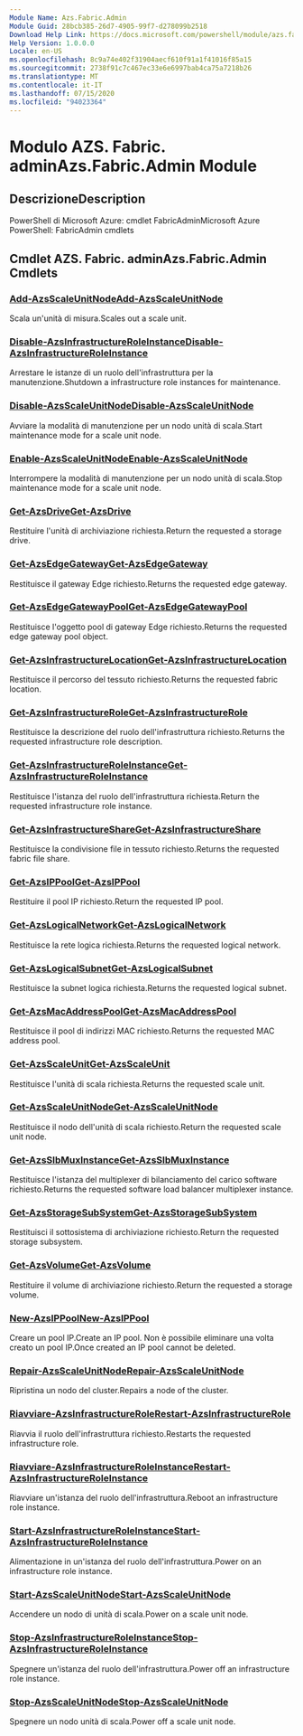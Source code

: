 ```yaml
---
Module Name: Azs.Fabric.Admin
Module Guid: 28bcb385-26d7-4905-99f7-d278099b2518
Download Help Link: https://docs.microsoft.com/powershell/module/azs.fabric.admin
Help Version: 1.0.0.0
Locale: en-US
ms.openlocfilehash: 8c9a74e402f31904aecf610f91a1f41016f85a15
ms.sourcegitcommit: 2738f91c7c467ec33e6e6997bab4ca75a7218b26
ms.translationtype: MT
ms.contentlocale: it-IT
ms.lasthandoff: 07/15/2020
ms.locfileid: "94023364"
---
```

# <span data-ttu-id="07948-101">Modulo AZS. Fabric. admin</span><span class="sxs-lookup"><span data-stu-id="07948-101">Azs.Fabric.Admin Module</span></span>
## <span data-ttu-id="07948-102">Descrizione</span><span class="sxs-lookup"><span data-stu-id="07948-102">Description</span></span>
<span data-ttu-id="07948-103">PowerShell di Microsoft Azure: cmdlet FabricAdmin</span><span class="sxs-lookup"><span data-stu-id="07948-103">Microsoft Azure PowerShell: FabricAdmin cmdlets</span></span>

## <span data-ttu-id="07948-104">Cmdlet AZS. Fabric. admin</span><span class="sxs-lookup"><span data-stu-id="07948-104">Azs.Fabric.Admin Cmdlets</span></span>
### [<span data-ttu-id="07948-105">Add-AzsScaleUnitNode</span><span class="sxs-lookup"><span data-stu-id="07948-105">Add-AzsScaleUnitNode</span></span>](Add-AzsScaleUnitNode.md)
<span data-ttu-id="07948-106">Scala un'unità di misura.</span><span class="sxs-lookup"><span data-stu-id="07948-106">Scales out a scale unit.</span></span>

### [<span data-ttu-id="07948-107">Disable-AzsInfrastructureRoleInstance</span><span class="sxs-lookup"><span data-stu-id="07948-107">Disable-AzsInfrastructureRoleInstance</span></span>](Disable-AzsInfrastructureRoleInstance.md)
<span data-ttu-id="07948-108">Arrestare le istanze di un ruolo dell'infrastruttura per la manutenzione.</span><span class="sxs-lookup"><span data-stu-id="07948-108">Shutdown a infrastructure role instances for maintenance.</span></span>

### [<span data-ttu-id="07948-109">Disable-AzsScaleUnitNode</span><span class="sxs-lookup"><span data-stu-id="07948-109">Disable-AzsScaleUnitNode</span></span>](Disable-AzsScaleUnitNode.md)
<span data-ttu-id="07948-110">Avviare la modalità di manutenzione per un nodo unità di scala.</span><span class="sxs-lookup"><span data-stu-id="07948-110">Start maintenance mode for a scale unit node.</span></span>

### [<span data-ttu-id="07948-111">Enable-AzsScaleUnitNode</span><span class="sxs-lookup"><span data-stu-id="07948-111">Enable-AzsScaleUnitNode</span></span>](Enable-AzsScaleUnitNode.md)
<span data-ttu-id="07948-112">Interrompere la modalità di manutenzione per un nodo unità di scala.</span><span class="sxs-lookup"><span data-stu-id="07948-112">Stop maintenance mode for a scale unit node.</span></span>

### [<span data-ttu-id="07948-113">Get-AzsDrive</span><span class="sxs-lookup"><span data-stu-id="07948-113">Get-AzsDrive</span></span>](Get-AzsDrive.md)
<span data-ttu-id="07948-114">Restituire l'unità di archiviazione richiesta.</span><span class="sxs-lookup"><span data-stu-id="07948-114">Return the requested a storage drive.</span></span>

### [<span data-ttu-id="07948-115">Get-AzsEdgeGateway</span><span class="sxs-lookup"><span data-stu-id="07948-115">Get-AzsEdgeGateway</span></span>](Get-AzsEdgeGateway.md)
<span data-ttu-id="07948-116">Restituisce il gateway Edge richiesto.</span><span class="sxs-lookup"><span data-stu-id="07948-116">Returns the requested edge gateway.</span></span>

### [<span data-ttu-id="07948-117">Get-AzsEdgeGatewayPool</span><span class="sxs-lookup"><span data-stu-id="07948-117">Get-AzsEdgeGatewayPool</span></span>](Get-AzsEdgeGatewayPool.md)
<span data-ttu-id="07948-118">Restituisce l'oggetto pool di gateway Edge richiesto.</span><span class="sxs-lookup"><span data-stu-id="07948-118">Returns the requested edge gateway pool object.</span></span>

### [<span data-ttu-id="07948-119">Get-AzsInfrastructureLocation</span><span class="sxs-lookup"><span data-stu-id="07948-119">Get-AzsInfrastructureLocation</span></span>](Get-AzsInfrastructureLocation.md)
<span data-ttu-id="07948-120">Restituisce il percorso del tessuto richiesto.</span><span class="sxs-lookup"><span data-stu-id="07948-120">Returns the requested fabric location.</span></span>

### [<span data-ttu-id="07948-121">Get-AzsInfrastructureRole</span><span class="sxs-lookup"><span data-stu-id="07948-121">Get-AzsInfrastructureRole</span></span>](Get-AzsInfrastructureRole.md)
<span data-ttu-id="07948-122">Restituisce la descrizione del ruolo dell'infrastruttura richiesto.</span><span class="sxs-lookup"><span data-stu-id="07948-122">Returns the requested infrastructure role description.</span></span>

### [<span data-ttu-id="07948-123">Get-AzsInfrastructureRoleInstance</span><span class="sxs-lookup"><span data-stu-id="07948-123">Get-AzsInfrastructureRoleInstance</span></span>](Get-AzsInfrastructureRoleInstance.md)
<span data-ttu-id="07948-124">Restituisce l'istanza del ruolo dell'infrastruttura richiesta.</span><span class="sxs-lookup"><span data-stu-id="07948-124">Return the requested infrastructure role instance.</span></span>

### [<span data-ttu-id="07948-125">Get-AzsInfrastructureShare</span><span class="sxs-lookup"><span data-stu-id="07948-125">Get-AzsInfrastructureShare</span></span>](Get-AzsInfrastructureShare.md)
<span data-ttu-id="07948-126">Restituisce la condivisione file in tessuto richiesto.</span><span class="sxs-lookup"><span data-stu-id="07948-126">Returns the requested fabric file share.</span></span>

### [<span data-ttu-id="07948-127">Get-AzsIPPool</span><span class="sxs-lookup"><span data-stu-id="07948-127">Get-AzsIPPool</span></span>](Get-AzsIPPool.md)
<span data-ttu-id="07948-128">Restituire il pool IP richiesto.</span><span class="sxs-lookup"><span data-stu-id="07948-128">Return the requested IP pool.</span></span>

### [<span data-ttu-id="07948-129">Get-AzsLogicalNetwork</span><span class="sxs-lookup"><span data-stu-id="07948-129">Get-AzsLogicalNetwork</span></span>](Get-AzsLogicalNetwork.md)
<span data-ttu-id="07948-130">Restituisce la rete logica richiesta.</span><span class="sxs-lookup"><span data-stu-id="07948-130">Returns the requested logical network.</span></span>

### [<span data-ttu-id="07948-131">Get-AzsLogicalSubnet</span><span class="sxs-lookup"><span data-stu-id="07948-131">Get-AzsLogicalSubnet</span></span>](Get-AzsLogicalSubnet.md)
<span data-ttu-id="07948-132">Restituisce la subnet logica richiesta.</span><span class="sxs-lookup"><span data-stu-id="07948-132">Returns the requested logical subnet.</span></span>

### [<span data-ttu-id="07948-133">Get-AzsMacAddressPool</span><span class="sxs-lookup"><span data-stu-id="07948-133">Get-AzsMacAddressPool</span></span>](Get-AzsMacAddressPool.md)
<span data-ttu-id="07948-134">Restituisce il pool di indirizzi MAC richiesto.</span><span class="sxs-lookup"><span data-stu-id="07948-134">Returns the requested MAC address pool.</span></span>

### [<span data-ttu-id="07948-135">Get-AzsScaleUnit</span><span class="sxs-lookup"><span data-stu-id="07948-135">Get-AzsScaleUnit</span></span>](Get-AzsScaleUnit.md)
<span data-ttu-id="07948-136">Restituisce l'unità di scala richiesta.</span><span class="sxs-lookup"><span data-stu-id="07948-136">Returns the requested scale unit.</span></span>

### [<span data-ttu-id="07948-137">Get-AzsScaleUnitNode</span><span class="sxs-lookup"><span data-stu-id="07948-137">Get-AzsScaleUnitNode</span></span>](Get-AzsScaleUnitNode.md)
<span data-ttu-id="07948-138">Restituisce il nodo dell'unità di scala richiesto.</span><span class="sxs-lookup"><span data-stu-id="07948-138">Return the requested scale unit node.</span></span>

### [<span data-ttu-id="07948-139">Get-AzsSlbMuxInstance</span><span class="sxs-lookup"><span data-stu-id="07948-139">Get-AzsSlbMuxInstance</span></span>](Get-AzsSlbMuxInstance.md)
<span data-ttu-id="07948-140">Restituisce l'istanza del multiplexer di bilanciamento del carico software richiesto.</span><span class="sxs-lookup"><span data-stu-id="07948-140">Returns the requested software load balancer multiplexer instance.</span></span>

### [<span data-ttu-id="07948-141">Get-AzsStorageSubSystem</span><span class="sxs-lookup"><span data-stu-id="07948-141">Get-AzsStorageSubSystem</span></span>](Get-AzsStorageSubSystem.md)
<span data-ttu-id="07948-142">Restituisci il sottosistema di archiviazione richiesto.</span><span class="sxs-lookup"><span data-stu-id="07948-142">Return the requested storage subsystem.</span></span>

### [<span data-ttu-id="07948-143">Get-AzsVolume</span><span class="sxs-lookup"><span data-stu-id="07948-143">Get-AzsVolume</span></span>](Get-AzsVolume.md)
<span data-ttu-id="07948-144">Restituire il volume di archiviazione richiesto.</span><span class="sxs-lookup"><span data-stu-id="07948-144">Return the requested a storage volume.</span></span>

### [<span data-ttu-id="07948-145">New-AzsIPPool</span><span class="sxs-lookup"><span data-stu-id="07948-145">New-AzsIPPool</span></span>](New-AzsIPPool.md)
<span data-ttu-id="07948-146">Creare un pool IP.</span><span class="sxs-lookup"><span data-stu-id="07948-146">Create an IP pool.</span></span>
<span data-ttu-id="07948-147">Non è possibile eliminare una volta creato un pool IP.</span><span class="sxs-lookup"><span data-stu-id="07948-147">Once created an IP pool cannot be deleted.</span></span>

### [<span data-ttu-id="07948-148">Repair-AzsScaleUnitNode</span><span class="sxs-lookup"><span data-stu-id="07948-148">Repair-AzsScaleUnitNode</span></span>](Repair-AzsScaleUnitNode.md)
<span data-ttu-id="07948-149">Ripristina un nodo del cluster.</span><span class="sxs-lookup"><span data-stu-id="07948-149">Repairs a node of the cluster.</span></span>

### [<span data-ttu-id="07948-150">Riavviare-AzsInfrastructureRole</span><span class="sxs-lookup"><span data-stu-id="07948-150">Restart-AzsInfrastructureRole</span></span>](Restart-AzsInfrastructureRole.md)
<span data-ttu-id="07948-151">Riavvia il ruolo dell'infrastruttura richiesto.</span><span class="sxs-lookup"><span data-stu-id="07948-151">Restarts the requested infrastructure role.</span></span>

### [<span data-ttu-id="07948-152">Riavviare-AzsInfrastructureRoleInstance</span><span class="sxs-lookup"><span data-stu-id="07948-152">Restart-AzsInfrastructureRoleInstance</span></span>](Restart-AzsInfrastructureRoleInstance.md)
<span data-ttu-id="07948-153">Riavviare un'istanza del ruolo dell'infrastruttura.</span><span class="sxs-lookup"><span data-stu-id="07948-153">Reboot an infrastructure role instance.</span></span>

### [<span data-ttu-id="07948-154">Start-AzsInfrastructureRoleInstance</span><span class="sxs-lookup"><span data-stu-id="07948-154">Start-AzsInfrastructureRoleInstance</span></span>](Start-AzsInfrastructureRoleInstance.md)
<span data-ttu-id="07948-155">Alimentazione in un'istanza del ruolo dell'infrastruttura.</span><span class="sxs-lookup"><span data-stu-id="07948-155">Power on an infrastructure role instance.</span></span>

### [<span data-ttu-id="07948-156">Start-AzsScaleUnitNode</span><span class="sxs-lookup"><span data-stu-id="07948-156">Start-AzsScaleUnitNode</span></span>](Start-AzsScaleUnitNode.md)
<span data-ttu-id="07948-157">Accendere un nodo di unità di scala.</span><span class="sxs-lookup"><span data-stu-id="07948-157">Power on a scale unit node.</span></span>

### [<span data-ttu-id="07948-158">Stop-AzsInfrastructureRoleInstance</span><span class="sxs-lookup"><span data-stu-id="07948-158">Stop-AzsInfrastructureRoleInstance</span></span>](Stop-AzsInfrastructureRoleInstance.md)
<span data-ttu-id="07948-159">Spegnere un'istanza del ruolo dell'infrastruttura.</span><span class="sxs-lookup"><span data-stu-id="07948-159">Power off an infrastructure role instance.</span></span>

### [<span data-ttu-id="07948-160">Stop-AzsScaleUnitNode</span><span class="sxs-lookup"><span data-stu-id="07948-160">Stop-AzsScaleUnitNode</span></span>](Stop-AzsScaleUnitNode.md)
<span data-ttu-id="07948-161">Spegnere un nodo unità di scala.</span><span class="sxs-lookup"><span data-stu-id="07948-161">Power off a scale unit node.</span></span>

